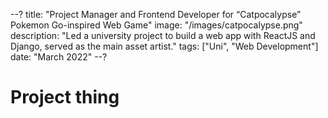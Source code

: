 --?
title: "Project Manager and Frontend Developer for “Catpocalypse” Pokemon Go-inspired Web Game"
image: "/images/catpocalypse.png"
description: "Led a university project to build a web app with ReactJS and Django, served as the main asset artist."
tags: ["Uni", "Web Development"]
date: "March 2022"
--?

# Project thing